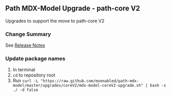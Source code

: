 ## Path MDX-Model Upgrade - path-core V2

Upgrades to support the move to path-core V2

### Change Summary

See [Release Notes](https://github.com/mxenabled/path-sdk/blob/master/CHANGELOG.md)

### Update package names

1. In terminal
2. `cd` to repository root
3. Run `curl -L "https://raw.github.com/mxenabled/path-mdx-model/master/upgrades/coreV2/mdx-model-coreV2-upgrade.sh" | bash -s ./ -d false`
